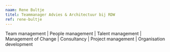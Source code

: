 ```yaml
---
naam: Rene Bultje
titel: Teammanager Advies & Architectuur bij RDW
ref: rene-bultje
---
```

Team management | People management | Talent management | Management of Change | Consultancy | Project management | Organisation development